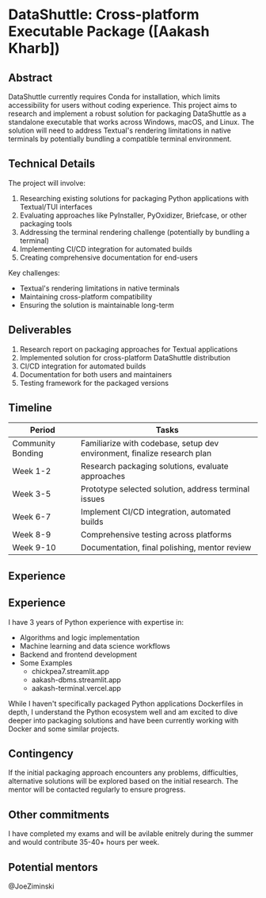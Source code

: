 # DataShuttle: Cross-platform Executable Package ([Aakash Kharb])

## Abstract
DataShuttle currently requires Conda for installation, which limits accessibility for users without coding experience. This project aims to research and implement a robust solution for packaging DataShuttle as a standalone executable that works across Windows, macOS, and Linux. The solution will need to address Textual's rendering limitations in native terminals by potentially bundling a compatible terminal environment.

## Technical Details
The project will involve:
1. Researching existing solutions for packaging Python applications with Textual/TUI interfaces
2. Evaluating approaches like PyInstaller, PyOxidizer, Briefcase, or other packaging tools
3. Addressing the terminal rendering challenge (potentially by bundling a terminal)
4. Implementing CI/CD integration for automated builds
5. Creating comprehensive documentation for end-users

Key challenges:
- Textual's rendering limitations in native terminals
- Maintaining cross-platform compatibility
- Ensuring the solution is maintainable long-term

## Deliverables
1. Research report on packaging approaches for Textual applications
2. Implemented solution for cross-platform DataShuttle distribution
3. CI/CD integration for automated builds
4. Documentation for both users and maintainers
5. Testing framework for the packaged versions

## Timeline
| Period | Tasks |
|--------|-------|
| Community Bonding | Familiarize with codebase, setup dev environment, finalize research plan |
| Week 1-2 | Research packaging solutions, evaluate approaches |
| Week 3-5 | Prototype selected solution, address terminal issues |
| Week 6-7 | Implement CI/CD integration, automated builds |
| Week 8-9 | Comprehensive testing across platforms |
| Week 9-10 | Documentation, final polishing, mentor review | 🎉

## Experience
## Experience
I have 3 years of Python experience with expertise in:
- Algorithms and logic implementation
- Machine learning and data science workflows
- Backend and frontend development
- Some Examples
    -  chickpea7.streamlit.app
    -  aakash-dbms.streamlit.app
    -  aakash-terminal.vercel.app

While I haven't specifically packaged Python applications Dockerfiles in depth, I understand the Python ecosystem well and am excited to dive deeper into packaging solutions and have been currently working with Docker and some similar projects.

## Contingency
If the initial packaging approach encounters any problems, difficulties, alternative solutions will be explored based on the initial research. The mentor will be contacted regularly to ensure progress.

## Other commitments
I have completed my exams and will be avilable enitrely during the summer and would contribute 35-40+ hours per week.

## Potential mentors
@JoeZiminski